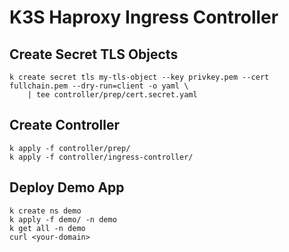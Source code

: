 # K3S Haproxy Ingress Controller

## Create Secret TLS Objects

```shell
k create secret tls my-tls-object --key privkey.pem --cert fullchain.pem --dry-run=client -o yaml \
    | tee controller/prep/cert.secret.yaml
```

## Create Controller

```shell
k apply -f controller/prep/
k apply -f controller/ingress-controller/
```

## Deploy Demo App

```shell
k create ns demo
k apply -f demo/ -n demo
k get all -n demo
curl <your-domain>
```
